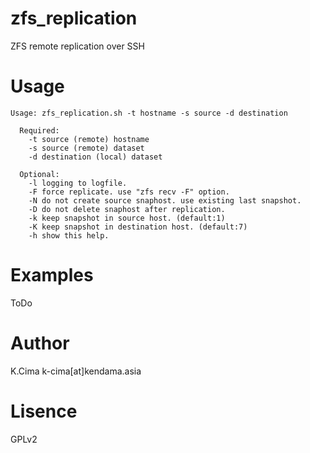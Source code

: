 zfs_replication
=================
ZFS remote replication over SSH

# Usage
```
Usage: zfs_replication.sh -t hostname -s source -d destination

  Required:
    -t source (remote) hostname
    -s source (remote) dataset
    -d destination (local) dataset

  Optional:
    -l logging to logfile.
    -F force replicate. use "zfs recv -F" option.
    -N do not create source snaphost. use existing last snapshot.
    -D do not delete snaphost after replication.
    -k keep snapshot in source host. (default:1)
    -K keep snapshot in destination host. (default:7)
    -h show this help.
```

# Examples
ToDo

# Author
K.Cima k-cima[at]kendama.asia

# Lisence
GPLv2
